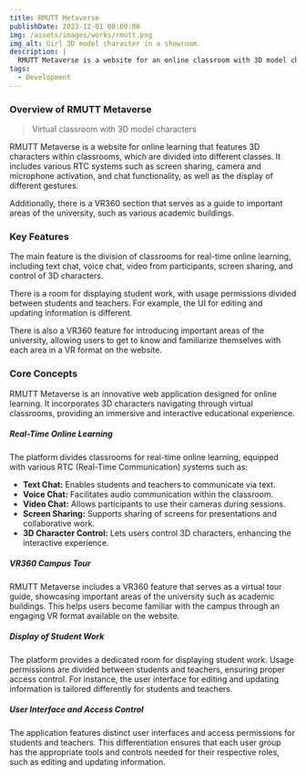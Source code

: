 ```yaml
---
title: RMUTT Metaverse
publishDate: 2023-12-01 00:00:00
img: /assets/images/works/rmutt.png
img_alt: Girl 3D model character in a showroom.
description: |
  RMUTT Metaverse is a website for an online classroom with 3D model characters navigating through a virtual classroom. It includes various systems to support online learning.
tags:
  - Development
---
```


### Overview of RMUTT Metaverse

> Virtual classroom with 3D model characters

RMUTT Metaverse is a website for online learning that features 3D characters within classrooms, which are divided into different classes. It includes various RTC systems such as screen sharing, camera and microphone activation, and chat functionality, as well as the display of different gestures.

Additionally, there is a VR360 section that serves as a guide to important areas of the university, such as various academic buildings.

### Key Features

The main feature is the division of classrooms for real-time online learning, including text chat, voice chat, video from participants, screen sharing, and control of 3D characters.

There is a room for displaying student work, with usage permissions divided between students and teachers. For example, the UI for editing and updating information is different.

There is also a VR360 feature for introducing important areas of the university, allowing users to get to know and familiarize themselves with each area in a VR format on the website.

### Core Concepts

RMUTT Metaverse is an innovative web application designed for online learning. It incorporates 3D characters navigating through virtual classrooms, providing an immersive and interactive educational experience.

##### Real-Time Online Learning

The platform divides classrooms for real-time online learning, equipped with various RTC (Real-Time Communication) systems such as:
- **Text Chat:** Enables students and teachers to communicate via text.
- **Voice Chat:** Facilitates audio communication within the classroom.
- **Video Chat:** Allows participants to use their cameras during sessions.
- **Screen Sharing:** Supports sharing of screens for presentations and collaborative work.
- **3D Character Control:** Lets users control 3D characters, enhancing the interactive experience.

##### VR360 Campus Tour

RMUTT Metaverse includes a VR360 feature that serves as a virtual tour guide, showcasing important areas of the university such as academic buildings. This helps users become familiar with the campus through an engaging VR format available on the website.

##### Display of Student Work

The platform provides a dedicated room for displaying student work. Usage permissions are divided between students and teachers, ensuring proper access control. For instance, the user interface for editing and updating information is tailored differently for students and teachers.

##### User Interface and Access Control

The application features distinct user interfaces and access permissions for students and teachers. This differentiation ensures that each user group has the appropriate tools and controls needed for their respective roles, such as editing and updating information.